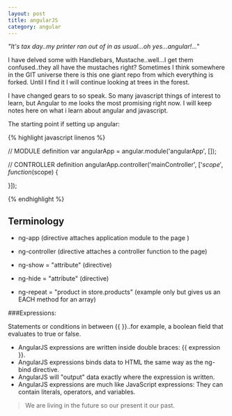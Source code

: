 ```yaml
---
layout: post
title: angularJS
category: angular
---
```


<div class="message">
  <cite> "It's tax day..my printer ran out of in as usual...oh yes...angular!..." </cite>
</div>

I have delved some with Handlebars, Mustache..well...I get them confused..they all have the mustaches right?  Sometimes I think
somewhere in the GIT universe there is this one giant repo from which everything is forked.  Until I find it I will continue looking at
trees in the forest.

I have changed gears to so speak.  So many javascript things of interest to learn, but Angular to me looks the most promising right now.
I will keep notes here on what i learn about angular and javascript.

The starting point if setting up angular:

{% highlight javascript linenos %}

// MODULE  definition
var angularApp = angular.module('angularApp', []);

// CONTROLLER definition
angularApp.controller('mainController', ['$scope', function ($scope) {

}]);

{% endhighlight %}

## Terminology  
- ng-app  (directive attaches application module to the page )

- ng-controller   (directive attaches a controller function to the page)

- ng-show = "attribute" (directive)

- ng-hide = "attribute"  (directive)

- ng-repeat = "product in store.products"  (example only but gives us an EACH method for an array)

###Expressions:

Statements or conditions in between {{ }}..for example, a boolean field that evaluates to true or false.

- AngularJS expressions are written inside double braces: {{ expression }}.
- AngularJS expressions binds data to HTML the same way as the ng-bind directive.
- AngularJS will "output" data exactly where the expression is written.
- AngularJS expressions are much like JavaScript expressions: They can contain literals, operators, and variables.

> We are living in the future
> so our present it our past.